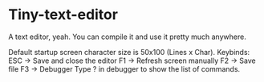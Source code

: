 # Tiny-text-editor

A text editor, yeah. You can compile it and use it pretty much anywhere. 

Default startup screen character size is 50x100 (Lines x Char).
Keybinds:
  ESC -> Save and close the editor
  F1  -> Refresh screen manually
  F2  -> Save file
  F3  -> Debugger
Type ? in debugger to show the list of commands.
